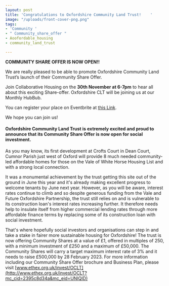 ```yaml
---
layout: post
title: 'Congratulations to Oxfordshire Community Land Trust!    '
image: "/uploads/front-cover-png.png"
tags:
- 'Community '
- " Community_share_offer "
- Aoofordable_housing
- community_land_trust

---
```

**COMMUNITY SHARE OFFER IS NOW OPEN!!**

We are really pleased to be able to promote Oxfordshire Community Land Trust’s launch of their Community Share Offer.

Join Collaborative Housing on the **30th November at 6-7pm** to hear all about this exciting Share-offer. Oxfordshire CLT will be joining us at our Monthly HubBub.

You can register your place on Eventbrite at [this Link](https://www.eventbrite.co.uk/e/460056761157).

We hope you can join us!

#### Oxfordshire Community Land Trust is extremely excited and proud to announce that its Community Share Offer is now open for social investment.

As you may know, its first development at Crofts Court in Dean Court, Cumnor Parish just west of Oxford will provide 8 much needed community-led affordable homes for those on the Vale of White Horse Housing List and with a strong local connection.

It was a monumental achievement by the trust getting this site out of the ground in June this year and it's already making excellent progress to welcome tenants by June next year. However, as you will be aware, interest rates continue to climb and so despite generous funding from the Vale and Future Oxfordshire Partnership, the trust still relies on and is vulnerable to its construction loan's interest rates increasing further. It therefore needs help to insulate itself from higher commercial lending rates through more affordable finance terms by replacing some of its construction loan with social investment.

That's where hopefully social investors and organisations can step in and take a stake in fairer more sustainable housing for Oxfordshire! The trust is now offering Community Shares at a value of £1, offered in multiples of 250, with a minimum investment of £250 and a maximum of £50,000. The Community Shares will carry a target maximum interest rate of 3% and it needs to raise £500,000 by 28 February 2023. For more information including our Community Share Offer brochure and Business Plan, please visit [www.ethex.org.uk/invest/OCLT](http://www.ethex.org.uk/invest/OCLT?mc_cid=2395c8d34a&mc_eid=UNIQID)